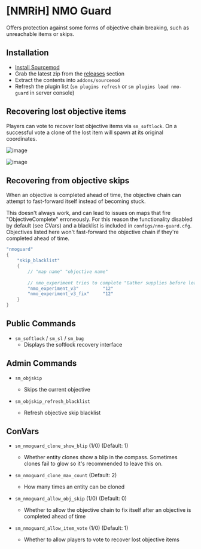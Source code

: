 # [NMRiH] NMO Guard

Offers protection against some forms of objective chain breaking, such as unreachable items or skips.

## Installation

- [Install Sourcemod](https://wiki.alliedmods.net/Installing_sourcemod)
- Grab the latest zip from the [releases](https://github.com/dysphie/nmo-guard/releases) section
- Extract the contents into `addons/sourcemod`
- Refresh the plugin list (`sm plugins refresh` or `sm plugins load nmo-guard` in server console)

## Recovering lost objective items

Players can vote to recover lost objective items via `sm_softlock`. On a successful vote a clone of the lost item will spawn at its original coordinates.

![image](https://user-images.githubusercontent.com/11559683/121577277-be363880-c9ff-11eb-8ae2-10f4417090b2.png)

![image](https://user-images.githubusercontent.com/11559683/121577390-d908ad00-c9ff-11eb-9a9d-1375b19a0ef3.png)

## Recovering from objective skips

When an objective is completed ahead of time, the objective chain can attempt to fast-forward itself instead of becoming stuck. 

This doesn't always work, and can lead to issues on maps that fire "ObjectiveComplete" erroneously.
For this reason the functionality disabled by default (see CVars) and a blacklist is included in `configs/nmo-guard.cfg`. Objectives listed here won't fast-forward the objective chain if they're completed ahead of time.

```cpp
"nmoguard"
{
	"skip_blacklist"
	{
		// "map name" "objective name"
		
		// nmo_experiment tries to complete "Gather supplies before leaving" when the round starts
		"nmo_experiment_v3"			"12"
		"nmo_experiment_v3_fix"		"12"
	}
}
```

## Public Commands

- `sm_softlock` / `sm_sl` / `sm_bug`
  - Displays the softlock recovery interface

## Admin Commands

- `sm_objskip`
  - Skips the current objective 

- `sm_objskip_refresh_blacklist`
  - Refresh objective skip blacklist

## ConVars

- `sm_nmoguard_clone_show_blip` (1/0) (Default: 1)
  - Whether entity clones show a blip in the compass. Sometimes clones fail to glow so it's recommended to leave this on.

- `sm_nmoguard_clone_max_count` (Default: 2)
  - How many times an entity can be cloned
  
- `sm_nmoguard_allow_obj_skip`  (1/0) (Default: 0)
  - Whether to allow the objective chain to fix itself after an objective is completed ahead of time
  
- `sm_nmoguard_allow_item_vote`  (1/0) (Default: 1)
  - Whether to allow players to vote to recover lost objective items
